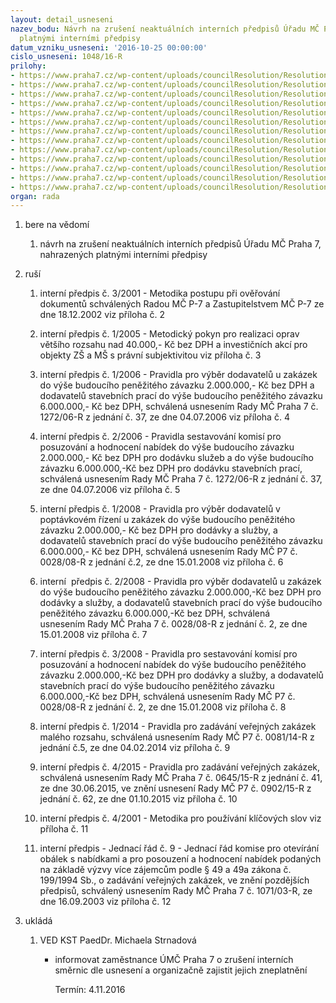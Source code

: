```yaml
---
layout: detail_usneseni
nazev_bodu: Návrh na zrušení neaktuálních interních předpisů Úřadu MČ Praha 7, nahrazených
  platnými interními předpisy
datum_vzniku_usneseni: '2016-10-25 00:00:00'
cislo_usneseni: 1048/16-R
prilohy:
- https://www.praha7.cz/wp-content/uploads/councilResolution/Resolutions/28279/export/Duvodovazpravazrusenineplatnychsmernic~122998.doc
- https://www.praha7.cz/wp-content/uploads/councilResolution/Resolutions/28279/export/Metodikapostupuprioverovanidokumentuschvalenych_2~122997.docx
- https://www.praha7.cz/wp-content/uploads/councilResolution/Resolutions/28279/export/1_2005_opravyainvesticeMSaZS_3~122996.doc
- https://www.praha7.cz/wp-content/uploads/councilResolution/Resolutions/28279/export/Pc4Pravidlaprovyberdodavateluuzakazekdovysebudoucihopeneziteho_4~122995.docx
- https://www.praha7.cz/wp-content/uploads/councilResolution/Resolutions/28279/export/Pc5Pravidlasestavovanikomisiproposuzovaniahodnoceninabidek_5~122994.docx
- https://www.praha7.cz/wp-content/uploads/councilResolution/Resolutions/28279/export/1_2008_VZ_dodavkyasluzby~122993.doc
- https://www.praha7.cz/wp-content/uploads/councilResolution/Resolutions/28279/export/2_2008_VZ_dodavkyasluzby~122992.doc
- https://www.praha7.cz/wp-content/uploads/councilResolution/Resolutions/28279/export/3_2008_komiseproVZ~122991.doc
- https://www.praha7.cz/wp-content/uploads/councilResolution/Resolutions/28279/export/1_2014_Pravidla_VZMR~122990.doc
- https://www.praha7.cz/wp-content/uploads/councilResolution/Resolutions/28279/export/4_2015_PravidlaprozadavaniVZ~122989.pdf
- https://www.praha7.cz/wp-content/uploads/councilResolution/Resolutions/28279/export/Pc11Metodika~122988.docx
- https://www.praha7.cz/wp-content/uploads/councilResolution/Resolutions/28279/export/Pc12Jednacirad~122987.docx
- https://www.praha7.cz/wp-content/uploads/councilResolution/Resolutions/28279/export/export~297559.pdf
organ: rada
---
```

<OL class=urzList_view id=urzList>
<LI class=urzClass1><SPAN name="1">bere na vědomí</SPAN> 
<OL class=urzOlClass>
<LI class=urzClass2 style="TEXT-ALIGN: left"><SPAN>
<P>návrh na zrušení neaktuálních interních předpisů Úřadu MČ Praha 7, nahrazených platnými interními předpisy</P></SPAN></LI></OL></LI>
<LI class=urzClass1><SPAN name="70">ruší</SPAN> 
<OL class=urzOlClass>
<LI class=urzClass2 style="TEXT-ALIGN: left"><SPAN>
<P>interní předpis č. 3/2001 - Metodika postupu při ověřování dokumentů schválených Radou MČ P-7 a Zastupitelstvem MČ P-7 ze dne 18.12.2002 viz příloha č. 2</P></SPAN></LI>
<LI class=urzClass2 style="TEXT-ALIGN: left"><SPAN>
<P>interní předpis č. 1/2005 - Metodický pokyn pro realizaci oprav většího rozsahu nad 40.000,- Kč bez DPH a investičních akcí pro objekty ZŠ a MŠ s právní subjektivitou viz příloha č. 3</P></SPAN></LI>
<LI class=urzClass2 style="TEXT-ALIGN: left"><SPAN>
<P>interní předpis č. 1/2006 - Pravidla pro výběr dodavatelů u zakázek do výše budoucího peněžitého závazku 2.000.000,- Kč bez DPH a dodavatelů stavebních prací do výše budoucího peněžitého závazku 6.000.000,- Kč bez DPH, schválená usnesením Rady MČ Praha 7 č. 1272/06-R z jednání č. 37, ze dne 04.07.2006 viz příloha č. 4</P></SPAN></LI>
<LI class=urzClass2 style="TEXT-ALIGN: left"><SPAN>
<P>interní předpis č. 2/2006 - Pravidla sestavování komisí pro posuzování a hodnocení nabídek do výše budoucího závazku 2.000.000,- Kč bez DPH pro dodávku služeb a do výše budoucího závazku 6.000.000,-Kč bez DPH pro dodávku stavebních prací, schválená usnesením Rady MČ Praha 7 č. 1272/06-R z jednání č. 37, ze dne 04.07.2006 viz příloha č. 5</P></SPAN></LI>
<LI class=urzClass2 style="TEXT-ALIGN: left"><SPAN>
<P>interní předpis č. 1/2008 - Pravidla pro výběr dodavatelů v poptávkovém řízení u zakázek do výše budoucího peněžitého závazku 2.000.000,- Kč bez DPH pro dodávky a služby, a dodavatelů stavebních prací do výše budoucího peněžitého závazku 6.000.000,- Kč bez DPH, schválená usnesením Rady&nbsp;MČ P7 č. 0028/08-R z jednání č.2, ze dne 15.01.2008 viz příloha č. 6&nbsp;</P></SPAN></LI>
<LI class=urzClass2 style="TEXT-ALIGN: left"><SPAN>
<P>interní&nbsp; předpis č. 2/2008 - Pravidla pro výběr dodavatelů u zakázek do výše budoucího peněžitého závazku 2.000.000,-Kč bez DPH pro dodávky a služby, a dodavatelů stavebních prací do výše budoucího peněžitého závazku 6.000.000,-Kč bez DPH, schválená usnesením&nbsp;Rady MČ Praha 7 č. 0028/08-R z jednání č. 2, ze dne 15.01.2008 viz příloha č. 7</P></SPAN></LI>
<LI class=urzClass2 style="TEXT-ALIGN: left"><SPAN>
<P>interní předpis č. 3/2008 - Pravidla pro sestavování komisí pro posuzování a hodnocení nabídek do výše budoucího peněžitého závazku 2.000.000,-Kč bez DPH pro dodávky a služby, a dodavatelů stavebních prací do výše budoucího peněžitého závazku 6.000.000,-Kč bez DPH, schválená usnesením Rady MČ P7 č. 0028/08-R z jednání č. 2, ze dne 15.01.2008 viz příloha č. 8&nbsp;</P></SPAN></LI>
<LI class=urzClass2 style="TEXT-ALIGN: left"><SPAN>
<P>interní předpis č. 1/2014 - Pravidla pro zadávání veřejných zakázek malého rozsahu, schválená usnesením&nbsp;Rady MČ P7 č. 0081/14-R z jednání č.5, ze dne 04.02.2014 viz příloha č. 9</P></SPAN></LI>
<LI class=urzClass2 style="TEXT-ALIGN: left"><SPAN>
<P>interní předpis č. 4/2015 - Pravidla pro zadávání veřejných zakázek, schválená usnesením Rady MČ Praha 7&nbsp;č. 0645/15-R z&nbsp;jednání č. 41, ze dne 30.06.2015, ve znění usnesení Rady MČ P7 č. 0902/15-R z jednání č. 62, ze dne 01.10.2015 viz příloha č. 10</P></SPAN></LI>
<LI class=urzClass2 style="TEXT-ALIGN: left"><SPAN>
<P>interní předpis č. 4/2001 - Metodika pro používání klíčových slov viz příloha č. 11</P></SPAN></LI>
<LI class=urzClass2 style="TEXT-ALIGN: left"><SPAN>
<P>interní předpis - Jednací řád č. 9 - Jednací řád komise pro otevírání obálek s nabídkami a pro posouzení a hodnocení nabídek podaných na základě výzvy více zájemcům podle § 49 a 49a zákona č. 199/1994 Sb., o zadávání veřejných zakázek, ve znění pozdějších předpisů, schválený&nbsp;usnesením Rady MČ Praha 7 č. 1071/03-R, ze dne 16.09.2003 viz příloha č. 12</P></SPAN></LI></OL></LI>
<LI class=urzClass1 id=urzUkoly><SPAN name="1">ukládá</SPAN>
<OL class=urzOlClass>
<LI class=urzClass2><SPAN>
<P>VED KST PaedDr. Michaela Strnadová</P></SPAN>
<UL class=urzUlClass>
<LI class=urzClass3><SPAN>
<P>informovat zaměstnance ÚMČ Praha 7 o zrušení interních směrnic dle usnesení a organizačně zajistit jejich zneplatnění</P></SPAN><SPAN class=urzUkolTermin>Termín:&nbsp;4.11.2016</SPAN></LI></UL></LI></OL></LI></OL>